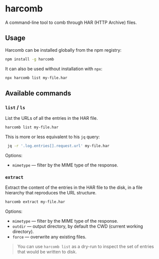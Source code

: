 # harcomb

A command-line tool to comb through HAR (HTTP Archive) files.

## Usage

Harcomb can be installed globally from the npm registry:

```bash
npm install -g harcomb
```

It can also be used without installation with `npx`:

```bash
npx harcomb list my-file.har
```

## Available commands 

### `list` / `ls`

List the URLs of all the entries in the HAR file. 

```bash
harcomb list my-file.har
```

This is more or less equivalent to his `jq` query:

```bash
 jq -r '.log.entries[].request.url' my-file.har
 ```

Options:

* `mimetype` — filter by the MIME type of the response.

### `extract`

Extract the content of the entries in the HAR file to the disk, in a file hierarchy that reproduces the URL structure. 

```bash
harcomb extract my-file.har
```

Options:

* `mimetype` — filter by the MIME type of the response.
* `outdir` — output directory, by default the CWD (current working directory).
* `force` — overwrite any existing files.

> You can use `harcomb list` as a dry-run to inspect the set of entries that would be written to disk.